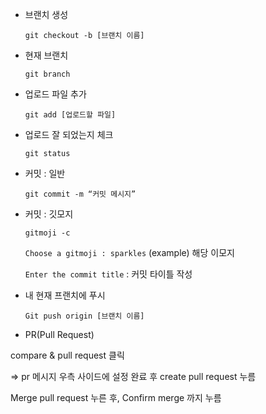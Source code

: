 - 브랜치 생성
    
    `git checkout -b [브랜치 이름]`
    
- 현재 브랜치
    
    `git branch`
    
- 업로드 파일 추가
    
    `git add [업로드할 파일]`
    
- 업로드 잘 되었는지 체크
    
    `git status`
    
- 커밋 : 일반
    
    `git commit -m “커밋 메시지”`
    
- 커밋 : 깃모지
    
    `gitmoji -c`
    
    `Choose a gitmoji : sparkles`
    (example) 해당 이모지
    
    `Enter the commit title` : 커밋 타이틀 작성
    
- 내 현재 프랜치에 푸시
    
    `Git push origin [브랜치 이름]`
    
- PR(Pull Request)

compare & pull request 클릭

⇒ pr 메시지 우측 사이드에 설정 완료 후 create pull request 누름

Merge pull request 누른 후, Confirm merge 까지 누름